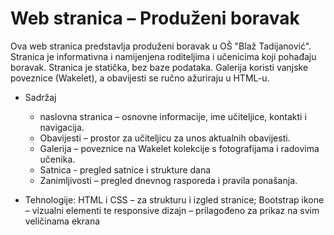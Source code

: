 # Web stranica – Produženi boravak

Ova web stranica predstavlja produženi boravak u OŠ "Blaž Tadijanović". Stranica je informativna i namijenjena roditeljima i učenicima koji pohađaju boravak.
Stranica je statička, bez baze podataka. Galerija koristi vanjske poveznice (Wakelet), a obavijesti se ručno ažuriraju u HTML-u.

- Sadržaj

  - naslovna stranica – osnovne informacije, ime učiteljice, kontakti i navigacija.
  - Obavijesti – prostor za učiteljicu za unos aktualnih obavijesti.
  - Galerija – poveznice na Wakelet kolekcije s fotografijama i radovima učenika.
  - Satnica - pregled satnice i strukture dana
  - Zanimljivosti – pregled dnevnog rasporeda i pravila ponašanja.

- Tehnologije: HTML i CSS – za strukturu i izgled stranice; Bootstrap ikone – vizualni elementi te responsive dizajn – prilagođeno za prikaz na svim veličinama ekrana

